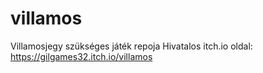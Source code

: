 # villamos
 Villamosjegy szükséges játék repoja
Hivatalos itch.io oldal: https://gilgames32.itch.io/villamos
